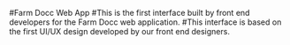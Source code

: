 #Farm Docc Web App
#This is the first interface built by front end developers for the Farm Docc web application.
#This interface is based on the first UI/UX design developed by our front end designers.
